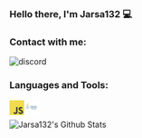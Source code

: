 ### Hello there, I'm Jarsa132 💻

### Contact with me:
![discord](https://discord.c99.nl/widget/theme-3/852842500828692480.png)
### Languages and Tools:
<img align="left" alt="JavaScript" width="26px" src="https://raw.githubusercontent.com/github/explore/80688e429a7d4ef2fca1e82350fe8e3517d3494d/topics/javascript/javascript.png" >
<img align="left" alt="JavaScript" width="26px" src="https://raw.githubusercontent.com/github/explore/80688e429a7d4ef2fca1e82350fe8e3517d3494d/topics/java/java.png" >
<br />
<br />


<img align="left" alt="Jarsa132's Github Stats" src="https://github-readme-stats.vercel.app/api?username=Jarsa132&theme=tokyonight&show_icons=true&count_private=true" />
